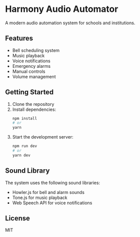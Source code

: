 # Harmony Audio Automator

A modern audio automation system for schools and institutions.

## Features

- Bell scheduling system
- Music playback
- Voice notifications
- Emergency alarms
- Manual controls
- Volume management

## Getting Started

1. Clone the repository
2. Install dependencies:
   ```bash
   npm install
   # or
   yarn
   ```
3. Start the development server:
   ```bash
   npm run dev
   # or
   yarn dev
   ```

## Sound Library

The system uses the following sound libraries:
- Howler.js for bell and alarm sounds
- Tone.js for music playback
- Web Speech API for voice notifications

## License

MIT
